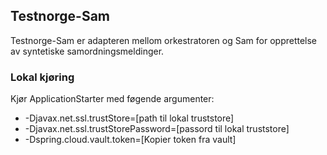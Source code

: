 ## Testnorge-Sam
Testnorge-Sam er adapteren mellom orkestratoren og Sam for opprettelse av syntetiske samordningsmeldinger.

### Lokal kjøring
Kjør ApplicationStarter med føgende argumenter:
 - -Djavax.net.ssl.trustStore=[path til lokal truststore]
 - -Djavax.net.ssl.trustStorePassword=[passord til lokal truststore]
 - -Dspring.cloud.vault.token=[Kopier token fra vault]